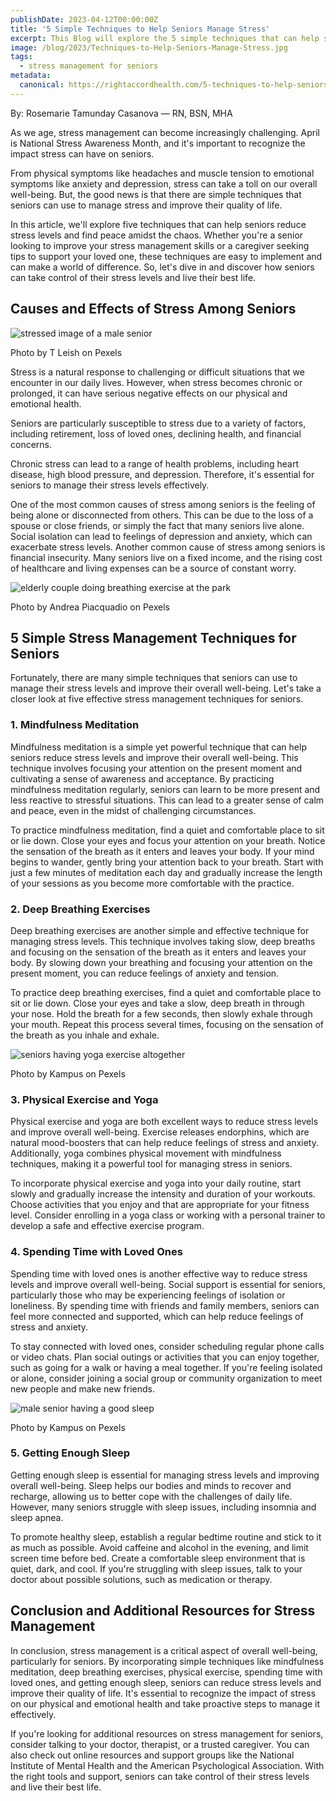```yaml
---
publishDate: 2023-04-12T00:00:00Z
title: '5 Simple Techniques to Help Seniors Manage Stress'
excerpt: This Blog will explore the 5 simple techniques that can help seniors discover how they can take control of their stress levels and live their best life.
image: /blog/2023/Techniques-to-Help-Seniors-Manage-Stress.jpg
tags:
  - stress management for seniors
metadata:
  canonical: https://rightaccordhealth.com/5-techniques-to-help-seniors-manage-stress
---
```



By: Rosemarie Tamunday Casanova — RN, BSN, MHA


As we age, stress management can become increasingly challenging. April is National Stress Awareness Month, and it's important to recognize the impact stress can have on seniors.

From physical symptoms like headaches and muscle tension to emotional symptoms like anxiety and depression, stress can take a toll on our overall well-being. But, the good news is that there are simple techniques that seniors can use to manage stress and improve their quality of life.

In this article, we'll explore five techniques that can help seniors reduce stress levels and find peace amidst the chaos. Whether you're a senior looking to improve your stress management skills or a caregiver seeking tips to support your loved one, these techniques are easy to implement and can make a world of difference. So, let's dive in and discover how seniors can take control of their stress levels and live their best life.

Causes and Effects of Stress Among Seniors
------------------------------------------

![stressed image of a male senior](/blog/2023/pexels-t-leish-6975209.jpg)

Photo by T Leish on Pexels

Stress is a natural response to challenging or difficult situations that we encounter in our daily lives. However, when stress becomes chronic or prolonged, it can have serious negative effects on our physical and emotional health.

Seniors are particularly susceptible to stress due to a variety of factors, including retirement, loss of loved ones, declining health, and financial concerns.

Chronic stress can lead to a range of health problems, including heart disease, high blood pressure, and depression. Therefore, it's essential for seniors to manage their stress levels effectively.

One of the most common causes of stress among seniors is the feeling of being alone or disconnected from others. This can be due to the loss of a spouse or close friends, or simply the fact that many seniors live alone. Social isolation can lead to feelings of depression and anxiety, which can exacerbate stress levels. Another common cause of stress among seniors is financial insecurity. Many seniors live on a fixed income, and the rising cost of healthcare and living expenses can be a source of constant worry.

![elderly couple doing breathing exercise at the park](/blog/2023/april/pexels-vlada-karpovich-8939923.jpg)

Photo by Andrea Piacquadio on Pexels

5 Simple Stress Management Techniques for Seniors
-------------------------------------------------

Fortunately, there are many simple techniques that seniors can use to manage their stress levels and improve their overall well-being. Let's take a closer look at five effective stress management techniques for seniors.

### 1\. Mindfulness Meditation

Mindfulness meditation is a simple yet powerful technique that can help seniors reduce stress levels and improve their overall well-being. This technique involves focusing your attention on the present moment and cultivating a sense of awareness and acceptance. By practicing mindfulness meditation regularly, seniors can learn to be more present and less reactive to stressful situations. This can lead to a greater sense of calm and peace, even in the midst of challenging circumstances.

To practice mindfulness meditation, find a quiet and comfortable place to sit or lie down. Close your eyes and focus your attention on your breath. Notice the sensation of the breath as it enters and leaves your body. If your mind begins to wander, gently bring your attention back to your breath. Start with just a few minutes of meditation each day and gradually increase the length of your sessions as you become more comfortable with the practice.

### 2\. Deep Breathing Exercises

Deep breathing exercises are another simple and effective technique for managing stress levels. This technique involves taking slow, deep breaths and focusing on the sensation of the breath as it enters and leaves your body. By slowing down your breathing and focusing your attention on the present moment, you can reduce feelings of anxiety and tension.

To practice deep breathing exercises, find a quiet and comfortable place to sit or lie down. Close your eyes and take a slow, deep breath in through your nose. Hold the breath for a few seconds, then slowly exhale through your mouth. Repeat this process several times, focusing on the sensation of the breath as you inhale and exhale.

![seniors having yoga exercise altogether](/blog/2023/pexels-rodnae-productions-8172912.jpg)

Photo by Kampus on Pexels

### 3\. Physical Exercise and Yoga

Physical exercise and yoga are both excellent ways to reduce stress levels and improve overall well-being. Exercise releases endorphins, which are natural mood-boosters that can help reduce feelings of stress and anxiety. Additionally, yoga combines physical movement with mindfulness techniques, making it a powerful tool for managing stress in seniors.

To incorporate physical exercise and yoga into your daily routine, start slowly and gradually increase the intensity and duration of your workouts. Choose activities that you enjoy and that are appropriate for your fitness level. Consider enrolling in a yoga class or working with a personal trainer to develop a safe and effective exercise program.

### 4\. Spending Time with Loved Ones

Spending time with loved ones is another effective way to reduce stress levels and improve overall well-being. Social support is essential for seniors, particularly those who may be experiencing feelings of isolation or loneliness. By spending time with friends and family members, seniors can feel more connected and supported, which can help reduce feelings of stress and anxiety.

To stay connected with loved ones, consider scheduling regular phone calls or video chats. Plan social outings or activities that you can enjoy together, such as going for a walk or having a meal together. If you're feeling isolated or alone, consider joining a social group or community organization to meet new people and make new friends.

![male senior having a good sleep](/blog/2023/pexels-shvets-production-8899461.jpg)

Photo by Kampus on Pexels

### 5\. Getting Enough Sleep

Getting enough sleep is essential for managing stress levels and improving overall well-being. Sleep helps our bodies and minds to recover and recharge, allowing us to better cope with the challenges of daily life. However, many seniors struggle with sleep issues, including insomnia and sleep apnea.

To promote healthy sleep, establish a regular bedtime routine and stick to it as much as possible. Avoid caffeine and alcohol in the evening, and limit screen time before bed. Create a comfortable sleep environment that is quiet, dark, and cool. If you're struggling with sleep issues, talk to your doctor about possible solutions, such as medication or therapy.

Conclusion and Additional Resources for Stress Management
---------------------------------------------------------

In conclusion, stress management is a critical aspect of overall well-being, particularly for seniors. By incorporating simple techniques like mindfulness meditation, deep breathing exercises, physical exercise, spending time with loved ones, and getting enough sleep, seniors can reduce stress levels and improve their quality of life. It's essential to recognize the impact of stress on our physical and emotional health and take proactive steps to manage it effectively.

If you're looking for additional resources on stress management for seniors, consider talking to your doctor, therapist, or a trusted caregiver. You can also check out online resources and support groups like the National Institute of Mental Health and the American Psychological Association. With the right tools and support, seniors can take control of their stress levels and live their best life.